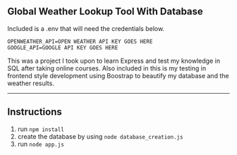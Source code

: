 Global Weather Lookup Tool With Database
---------
Included is a .env that will need the credentials below.
```dotenv
OPENWEATHER_API=OPEN WEATHER API KEY GOES HERE
GOOGLE_API=GOOGLE API KEY GOES HERE
```
This was a project I took upon to learn Express and test my knowledge in SQL after taking online courses.
Also included in this is my testing in frontend style development using Boostrap to beautify my database and the weather results.

------------------------
## Instructions
1. run `npm install`
2. create the database by using `node database_creation.js`
3. run `node app.js`